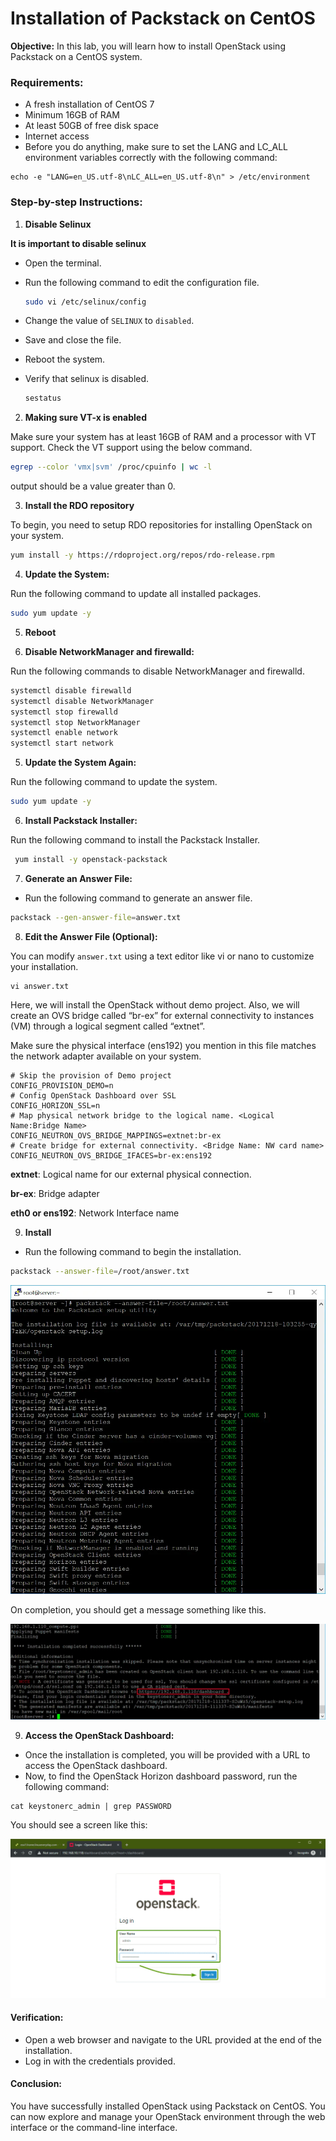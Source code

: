 # Installation of Packstack on CentOS

**Objective:** In this lab, you will learn how to install OpenStack using Packstack on a CentOS system.

### Requirements:
- A fresh installation of CentOS 7
- Minimum 16GB of RAM
- At least 50GB of free disk space
- Internet access
- Before you do anything, make sure to set the LANG and LC_ALL environment variables correctly with the following command:
```
echo -e "LANG=en_US.utf-8\nLC_ALL=en_US.utf-8\n" > /etc/environment
```

### Step-by-step Instructions:

1. **Disable Selinux**
    
**It is important to disable selinux**

- Open the terminal.
- Run the following command to edit the configuration file.
  ```bash
  sudo vi /etc/selinux/config
  ```
- Change the value of `SELINUX` to `disabled`.
- Save and close the file.
- Reboot the system.
- Verify that selinux is disabled.

  ```bash
  sestatus
  ```
2. **Making sure VT-x is enabled**

Make sure your system has at least 16GB of RAM and a processor with VT support. Check the VT support using the below command.

 ```bash
 egrep --color 'vmx|svm' /proc/cpuinfo | wc -l
 ```

output should be a value greater than 0.

3. **Install the RDO repository**

To begin, you need to setup RDO repositories for installing OpenStack on your system.

 ```bash
 yum install -y https://rdoproject.org/repos/rdo-release.rpm
 ```

4. **Update the System:**

Run the following command to update all installed packages.

 ```bash
 sudo yum update -y
 ```
   
5. **Reboot**

6. **Disable NetworkManager and firewalld:**

Run the following commands to disable NetworkManager and firewalld.

```bash
systemctl disable firewalld
systemctl disable NetworkManager
systemctl stop firewalld
systemctl stop NetworkManager
systemctl enable network
systemctl start network
```


5. **Update the System Again:**

Run the following command to update the system.
```bash
sudo yum update -y
```

6. **Install Packstack Installer:**

Run the following command to install the Packstack Installer.
```bash
 yum install -y openstack-packstack
```

7. **Generate an Answer File:**
- Run the following command to generate an answer file.
```bash
packstack --gen-answer-file=answer.txt
```

8. **Edit the Answer File (Optional):**

You can modify `answer.txt` using a text editor like vi or nano to customize your installation.

```
vi answer.txt
```

Here, we will install the OpenStack without demo project. Also, we will create an OVS bridge called “br-ex” for external connectivity to instances (VM) through a logical segment called “extnet”.


Make sure the physical interface (ens192) you mention in this file matches the network adapter available on your system.

```
# Skip the provision of Demo project
CONFIG_PROVISION_DEMO=n
# Config OpenStack Dashboard over SSL
CONFIG_HORIZON_SSL=n
# Map physical network bridge to the logical name. <Logical Name:Bridge Name>
CONFIG_NEUTRON_OVS_BRIDGE_MAPPINGS=extnet:br-ex
# Create bridge for external connectivity. <Bridge Name: NW card name>
CONFIG_NEUTRON_OVS_BRIDGE_IFACES=br-ex:ens192
```

**extnet**: Logical name for our external physical connection.

**br-ex**: Bridge adapter

**eth0 or ens192**: Network Interface name

9. **Install**
- Run the following command to begin the installation.
 ```bash
 packstack --answer-file=/root/answer.txt
 ```
     
![img.png](../labs/img.png)

On completion, you should get a message something like this.

![img_1.png](../labs/img_1.png)


9. **Access the OpenStack Dashboard:**
- Once the installation is completed, you will be provided with a URL to access the OpenStack dashboard.
- Now, to find the OpenStack Horizon dashboard password, run the following command:

```
cat keystonerc_admin | grep PASSWORD
```

You should see a screen like this:

![img_2.png](../labs/img_2.png)


#### Verification:
- Open a web browser and navigate to the URL provided at the end of the installation.
- Log in with the credentials provided.

#### Conclusion:
You have successfully installed OpenStack using Packstack on CentOS. You can now explore and manage your OpenStack environment through the web interface or the command-line interface.
